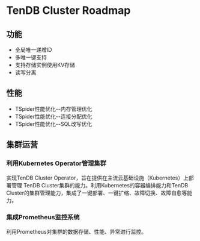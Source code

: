 # TenDB Cluster Roadmap

## 功能
- 全局唯一递增ID
- 多唯一键支持
- 支持存储实例使用KV存储
- 读写分离

## 性能
- TSpider性能优化--内存管理优化
- TSpider性能优化--连接分配优化
- TSpider性能优化--SQL改写优化

## 集群运营

### 利用Kubernetes Operator管理集群
实现TenDB Cluster Operator，旨在提供在主流云基础设施（Kubernetes）上部署管理 TenDB Cluster集群的能力。利用Kubernetes的容器编排能力和TenDB Cluster的集群管理能力，集成了一键部署、一键扩缩、故障切换、故障自愈等能力。

### 集成Prometheus监控系统
利用Prometheus对集群的数据存储、性能、异常进行监控。